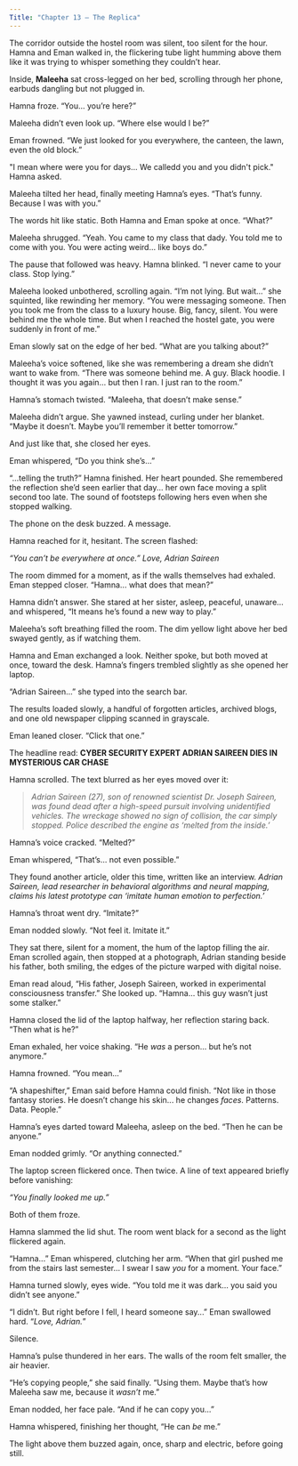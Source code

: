 ```yaml
---
Title: "Chapter 13 — The Replica"
---
```


The corridor outside the hostel room was silent, too silent for the hour.
Hamna and Eman walked in, the flickering tube light humming above them like it was trying to whisper something they couldn’t hear.

Inside, **Maleeha** sat cross-legged on her bed, scrolling through her phone, earbuds dangling but not plugged in.

Hamna froze. “You... you’re here?”

Maleeha didn’t even look up. “Where else would I be?”

Eman frowned. “We just looked for you everywhere, the canteen, the lawn, even the old block.”

"I mean where were you for days... We calledd you and you didn't pick." Hamna asked.

Maleeha tilted her head, finally meeting Hamna’s eyes. “That’s funny. Because I was with you.”

The words hit like static.
Both Hamna and Eman spoke at once. “What?”

Maleeha shrugged. “Yeah. You came to my class that dady. You told me to come with you. You were acting weird... like boys do.”

The pause that followed was heavy.
Hamna blinked. “I never came to your class. Stop lying.”

Maleeha looked unbothered, scrolling again. “I’m not lying. But wait...” she squinted, like rewinding her memory. “You were messaging someone. Then you took me from the class to a luxury house. Big, fancy, silent. You were behind me the whole time. But when I reached the hostel gate, you were suddenly in front of me.”

Eman slowly sat on the edge of her bed. “What are you talking about?”

Maleeha’s voice softened, like she was remembering a dream she didn’t want to wake from.
“There was someone behind me. A guy. Black hoodie. I thought it was you again... but then I ran. I just ran to the room.”

Hamna’s stomach twisted. “Maleeha, that doesn’t make sense.”

Maleeha didn’t argue. She yawned instead, curling under her blanket. “Maybe it doesn’t. Maybe you’ll remember it better tomorrow.”

And just like that, she closed her eyes.

Eman whispered, “Do you think she’s...”

“...telling the truth?” Hamna finished.
Her heart pounded. She remembered the reflection she’d seen earlier that day... her own face moving a split second too late. The sound of footsteps following hers even when she stopped walking.

The phone on the desk buzzed.
A message.

Hamna reached for it, hesitant.
The screen flashed:

*“You can’t be everywhere at once.”*
*Love, Adrian Saireen*

The room dimmed for a moment, as if the walls themselves had exhaled.
Eman stepped closer. “Hamna... what does that mean?”

Hamna didn’t answer. She stared at her sister, asleep, peaceful, unaware... and whispered,
“It means he’s found a new way to play.”

Maleeha’s soft breathing filled the room.
The dim yellow light above her bed swayed gently, as if watching them.

Hamna and Eman exchanged a look. Neither spoke, but both moved at once, toward the desk.
Hamna’s fingers trembled slightly as she opened her laptop.

“Adrian Saireen...” she typed into the search bar.

The results loaded slowly, a handful of forgotten articles, archived blogs, and one old newspaper clipping scanned in grayscale.

Eman leaned closer. “Click that one.”

The headline read:
**CYBER SECURITY EXPERT ADRIAN SAIREEN DIES IN MYSTERIOUS CAR CHASE**

Hamna scrolled. The text blurred as her eyes moved over it:

> *Adrian Saireen (27), son of renowned scientist Dr. Joseph Saireen, was found dead after a high-speed pursuit involving unidentified vehicles. The wreckage showed no sign of collision, the car simply stopped. Police described the engine as ‘melted from the inside.’*

Hamna’s voice cracked. “Melted?”

Eman whispered, “That’s... not even possible.”

They found another article, older this time, written like an interview.
*Adrian Saireen, lead researcher in behavioral algorithms and neural mapping, claims his latest prototype can ‘imitate human emotion to perfection.’*

Hamna’s throat went dry. “Imitate?”

Eman nodded slowly. “Not feel it. Imitate it.”

They sat there, silent for a moment, the hum of the laptop filling the air.
Eman scrolled again, then stopped at a photograph, Adrian standing beside his father, both smiling, the edges of the picture warped with digital noise.

Eman read aloud, “His father, Joseph Saireen, worked in experimental consciousness transfer.” She looked up. “Hamna... this guy wasn’t just some stalker.”

Hamna closed the lid of the laptop halfway, her reflection staring back. “Then what is he?”

Eman exhaled, her voice shaking. “He *was* a person... but he’s not anymore.”

Hamna frowned. “You mean...”

“A shapeshifter,” Eman said before Hamna could finish. “Not like in those fantasy stories. He doesn’t change his skin... he changes *faces*. Patterns. Data. People.”

Hamna’s eyes darted toward Maleeha, asleep on the bed.
“Then he can be anyone.”

Eman nodded grimly. “Or anything connected.”

The laptop screen flickered once. Then twice.
A line of text appeared briefly before vanishing:

*“You finally looked me up.”*

Both of them froze.

Hamna slammed the lid shut. The room went black for a second as the light flickered again.

“Hamna...” Eman whispered, clutching her arm. “When that girl pushed me from the stairs last semester... I swear I saw *you* for a moment. Your face.”

Hamna turned slowly, eyes wide. “You told me it was dark... you said you didn’t see anyone.”

“I didn’t. But right before I fell, I heard someone say...”
Eman swallowed hard. “*Love, Adrian.*”

Silence.

Hamna’s pulse thundered in her ears. The walls of the room felt smaller, the air heavier.

“He’s copying people,” she said finally. “Using them. Maybe that’s how Maleeha saw me, because it *wasn’t* me.”

Eman nodded, her face pale. “And if he can copy you...”

Hamna whispered, finishing her thought, “He can *be* me.”

The light above them buzzed again, once, sharp and electric, before going still.